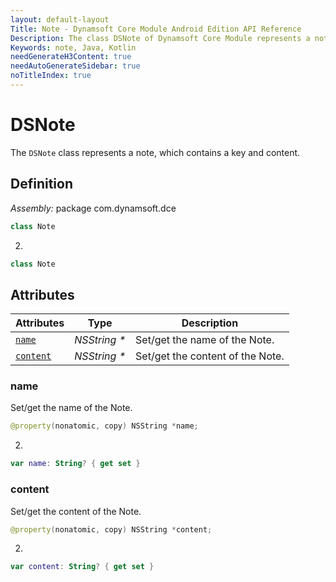 ```yaml
---
layout: default-layout
Title: Note - Dynamsoft Core Module Android Edition API Reference
Description: The class DSNote of Dynamsoft Core Module represents a note, which contains a key and content.
Keywords: note, Java, Kotlin
needGenerateH3Content: true
needAutoGenerateSidebar: true
noTitleIndex: true
---
```


# DSNote

The `DSNote` class represents a note, which contains a key and content.

## Definition

*Assembly:* package com.dynamsoft.dce

```java
class Note
```
2. 
```kotlin
class Note
```

## Attributes

| Attributes | Type | Description |
| ---------- | ---- | ----------- |
| [`name`](#name) | *NSString \** | Set/get the name of the Note. |
| [`content`](#content) | *NSString \** | Set/get the content of the Note. |

### name

Set/get the name of the Note.

```java
@property(nonatomic, copy) NSString *name;
```
2. 
```kotlin
var name: String? { get set }
```

### content

Set/get the content of the Note.

```java
@property(nonatomic, copy) NSString *content;
```
2. 
```kotlin
var content: String? { get set }
```
